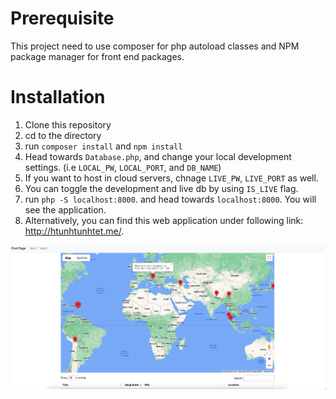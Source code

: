 # Prerequisite
This project need to use composer for php autoload classes and NPM package manager for front end packages.

# Installation
1. Clone this repository
2. cd to the directory
3. run `composer install`  and `npm install`
4. Head towards `Database.php`, and change your local development settings. (i.e `LOCAL_PW`, `LOCAL_PORT`, and `DB_NAME`)
5. If you want to host in cloud servers, chnage `LIVE_PW`, `LIVE_PORT` as well.
6. You can toggle the development and live db by using `IS_LIVE` flag.
7. run `php -S localhost:8000`. and head towards `localhost:8000`. You will see the application. 
8. Alternatively, you can find this web application under following link: http://htunhtunhtet.me/. 

![](src/img/img1.png)
